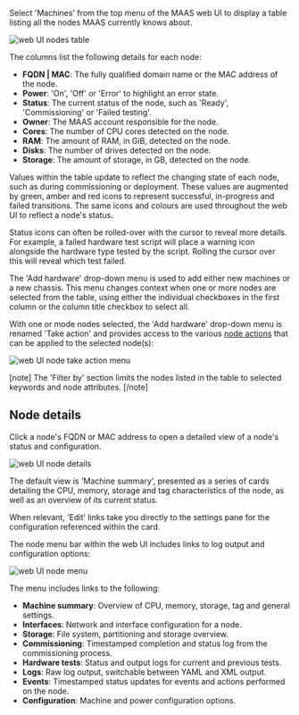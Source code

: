 Select 'Machines' from the top menu of the MAAS web UI to display a table listing all the nodes MAAS currently knows about.

![web UI nodes table](../media/nodes-overview__2.6-table.png)

The columns list the following details for each node:

-   **FQDN | MAC**: The fully qualified domain name or the MAC address of the node.
-   **Power**: 'On', 'Off' or 'Error' to highlight an error state.
-   **Status**: The current status of the node, such as 'Ready', 'Commissioning' or 'Failed testing'.
-   **Owner**: The MAAS account responsible for the node.
-   **Cores**: The number of CPU cores detected on the node.
-   **RAM**: The amount of RAM, in GiB, detected on the node.
-   **Disks**: The number of drives detected on the node.
-   **Storage**: The amount of storage, in GB, detected on the node.

Values within the table update to reflect the changing state of each node, such as during commissioning or deployment. These values are augmented by green, amber and red icons to represent successful, in-progress and failed transitions. The same icons and colours are used throughout the web UI to reflect a node's status.

Status icons can often be rolled-over with the cursor to reveal more details. For example, a failed hardware test script will place a warning icon alongside the hardware type tested by the script. Rolling the cursor over this will reveal which test failed.

The 'Add hardware' drop-down menu is used to add either new machines or a new chassis. This menu changes context when one or more nodes are selected from the table, using either the individual checkboxes in the first column or the column title checkbox to select all.

With one or mode nodes selected, the 'Add hardware' drop-down menu is renamed 'Take action' and provides access to the various [node actions](intro-concepts.md#node-actions) that can be applied to the selected node(s):

![web UI node take action menu](../media/nodes-overview__2.6-take-action.png)

[note]
The 'Filter by' section limits the nodes listed in the table to selected keywords and node attributes.
[/note]

## Node details

Click a node's FQDN or MAC address to open a detailed view of a node's status and configuration.

![web UI node details](../media/nodes-manage__2.4_details.png)

The default view is 'Machine summary', presented as a series of cards detailing the CPU, memory, storage and tag characteristics of the node, as well as an overview of its current status.

When relevant, 'Edit' links take you directly to the settings pane for the configuration referenced within the card.

The node menu bar within the web UI includes links to log output and configuration options:

![web UI node menu](../media/nodes-manage__2.4_node-menu.png)

The menu includes links to the following:

-   **Machine summary**: Overview of CPU, memory, storage, tag and general settings.
-   **Interfaces**: Network and interface configuration for a node.
-   **Storage**: File system, partitioning and storage overview.
-   **Commissioning**: Timestamped completion and status log from the commissioning process.
-   **Hardware tests**: Status and output logs for current and previous tests.
-   **Logs**: Raw log output, switchable between YAML and XML output.
-   **Events**: Timestamped status updates for events and actions performed on the node.
-   **Configuration**: Machine and power configuration options.

<!-- LINKS -->

